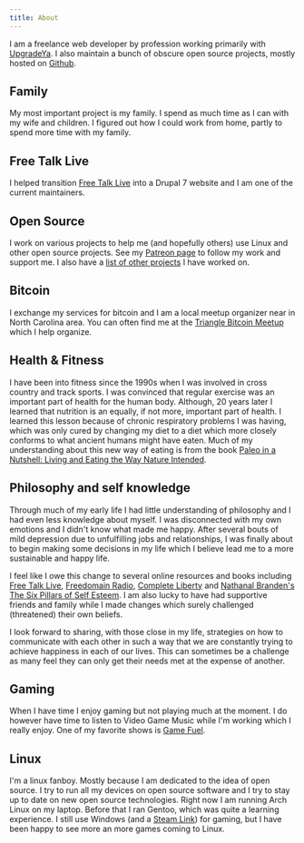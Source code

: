 ```yaml
---
title: About
---
```

I am a freelance web developer by profession working primarily with
[UpgradeYa](http://upgradeya.net). I also maintain a bunch of obscure open
source projects, mostly hosted on [Github](https://github.com/dmp1ce).

## Family

My most important project is my family. I spend as much time as I can with my
wife and children. I figured out how I could work from home, partly to spend more
time with my family.

## Free Talk Live

I helped transition [Free Talk Live](http://freetalklive.com) into a Drupal 7
website and I am one of the current maintainers.

## Open Source

I work on various projects to help me (and hopefully others) use Linux and other
open source projects. See my [Patreon page](https://www.patreon.com/dmp1ce)
to follow my work and support me. I also have a [list of other projects](/projects.html) I have worked on.

## Bitcoin

I exchange my services for bitcoin and I am a local meetup organizer near in
North Carolina area. You can often find me at the
[Triangle Bitcoin Meetup](http://www.meetup.com/Triangle-Bitcoin-Meetup/) which
I help organize.

## Health & Fitness

I have been into fitness since the 1990s when I was involved in cross country and
track sports.  I was convinced that regular exercise was an important part of
health for the human body.  Although, 20 years later I learned that
nutrition is an equally, if not more, important part of health.  I learned this
lesson because of chronic respiratory problems I was having, which was only cured
by changing my diet to a diet which more closely conforms to what ancient humans
might have eaten. Much of my understanding about this new way of eating is from
the book
[Paleo in a Nutshell: Living and Eating the Way Nature Intended](https://www.amazon.com/Paleo-Nutshell-Living-Eating-Intended/dp/0757004504).

## Philosophy and self knowledge

Through much of my early life I had little understanding of philosophy and I had
even less knowledge about myself. I was disconnected with my own emotions
and I didn't know what made me happy. After several bouts of mild
depression due to unfulfilling jobs and relationships, I was finally about to
begin making some decisions in my life which I believe lead me to a more
sustainable and happy life.

I feel like I owe this change to several online resources and books including
[Free Talk Live](http://freetalklive.com),
[Freedomain Radio](http://www.freedomainradio.com/),
[Complete Liberty](http://completeliberty.com/) and
[Nathanal Branden's The Six Pillars of Self Esteem](http://www.amazon.com/The-Six-Pillars-Self-Esteem-Definitive/dp/0553374397).
I am also lucky to have had supportive friends and
family while I made changes which surely challenged (threatened) their own
beliefs.

I look forward to sharing, with those close in my life, strategies on
how to communicate with each other in such a way that we are constantly
trying to achieve happiness in each of our lives. This can sometimes be
a challenge as many feel they can only get their needs met at the expense of
another.

## Gaming

When I have time I enjoy gaming but not playing much at the moment. I do however
have time to listen to Video Game Music while I'm working which I really enjoy. One
of my favorite shows is [Game Fuel](http://kngi.org/category/past-episodes-gamefuel/).

## Linux

I'm a linux fanboy. Mostly because I am dedicated to the idea of open source.
I try to run all my devices on open source software and I try to stay up to
date on new open source technologies. Right now I am running Arch Linux on my
laptop. Before that I ran Gentoo, which was quite a learning experience.
I still use Windows (and a [Steam Link](https://store.steampowered.com/app/353380/Steam_Link/)) for gaming, but I have been happy to see more an more games coming to Linux.
